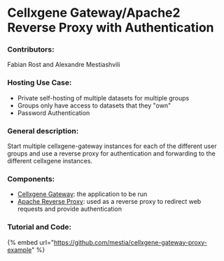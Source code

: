 # Cellxgene Gateway/Apache2 Reverse Proxy with Authentication

### Contributors:

Fabian Rost and Alexandre Mestiashvili

### Hosting Use Case:

* Private self-hosting of multiple datasets for multiple groups
* Groups only have access to datasets that they "own"
* Password Authentication

### General description:

Start multiple cellxgene-gateway instances for each of the different user groups and use a reverse proxy for authentication and forwarding to the different cellxgene instances.

### Components:

* [Cellxgene Gateway](https://github.com/Novartis/cellxgene-gateway): the application to be run
* [Apache Reverse Proxy](https://httpd.apache.org/docs/2.4/howto/reverse_proxy.html): used as a reverse proxy to redirect web requests and provide authentication

### Tutorial and Code:

{% embed url="https://github.com/mestia/cellxgene-gateway-proxy-example" %}



